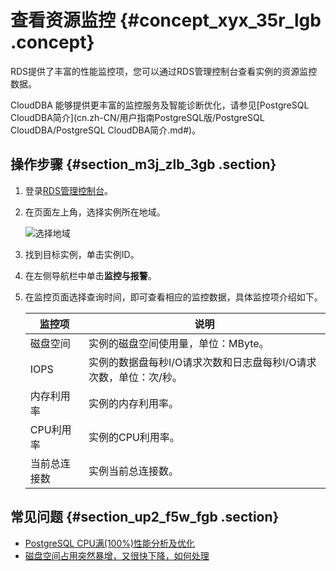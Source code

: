 # 查看资源监控 {#concept_xyx_35r_lgb .concept}

RDS提供了丰富的性能监控项，您可以通过RDS管理控制台查看实例的资源监控数据。

CloudDBA 能够提供更丰富的监控服务及智能诊断优化，请参见[PostgreSQL CloudDBA简介](cn.zh-CN/用户指南PostgreSQL版/PostgreSQL CloudDBA/PostgreSQL CloudDBA简介.md#)。

## 操作步骤 {#section_m3j_zlb_3gb .section}

1.  登录[RDS管理控制台](https://rds.console.aliyun.com/)。
2.  在页面左上角，选择实例所在地域。

    ![选择地域](http://static-aliyun-doc.oss-cn-hangzhou.aliyuncs.com/assets/img/7814/154752205236543_zh-CN.png)

3.  找到目标实例，单击实例ID。
4.  在左侧导航栏中单击**监控与报警**。
5.  在监控页面选择查询时间，即可查看相应的监控数据，具体监控项介绍如下。

    |监控项|说明|
    |---|--|
    |磁盘空间|实例的磁盘空间使用量，单位：MByte。|
    |IOPS|实例的数据盘每秒I/O请求次数和日志盘每秒I/O请求次数，单位：次/秒。|
    |内存利用率|实例的内存利用率。|
    |CPU利用率|实例的CPU利用率。|
    |当前总连接数|实例当前总连接数。|


## 常见问题 {#section_up2_f5w_fgb .section}

-   [PostgreSQL CPU满\(100%\)性能分析及优化](https://help.aliyun.com/knowledge_detail/43562.html)
-   [磁盘空间占用突然暴增，又很快下降，如何处理](https://help.aliyun.com/knowledge_detail/44482.html)

